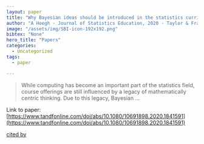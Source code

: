 ```yaml
---
layout: paper
title: "Why Bayesian ideas should be introduced in the statistics curricula and how to do so"
author: "A Hoegh - Journal of Statistics Education, 2020 - Taylor & Francis"
image: "/assets/img/SBI-icon-192x192.png"
bibtex: "None"
hero_title: "Papers"
categories:
  - Uncategorized
tags:
  - paper

---
```

>While computing has become an important part of the statistics field, course offerings are still influenced by a legacy of mathematically centric thinking. Due to this legacy, Bayesian …

Link to paper: [https://www.tandfonline.com/doi/abs/10.1080/10691898.2020.1841591](https://www.tandfonline.com/doi/abs/10.1080/10691898.2020.1841591)

[cited by](https://scholar.google.com/scholar?cites=12632973020271964203&as_sdt=2005&sciodt=0,5&hl=en&num=20)
